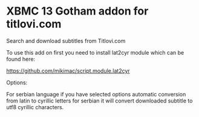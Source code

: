 XBMC 13 Gotham addon for titlovi.com
=========================

Search and download subtitles from Titlovi.com

To use this add on first you need to install lat2cyr module which can be found here:

https://github.com/mikimac/script.module.lat2cyr

Options:

For serbian language if you have selected options automatic conversion from latin to cyrillic letters for serbian it will convert downloaded subtitle to utf8 cyrillic characters.
